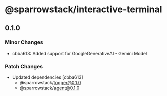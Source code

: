 # @sparrowstack/interactive-terminal

## 0.1.0

### Minor Changes

- cbba613: Added support for GoogleGenerativeAI - Gemini Model

### Patch Changes

- Updated dependencies [cbba613]
    - @sparrowstack/logger@0.1.0
    - @sparrowstack/agent@0.1.0
